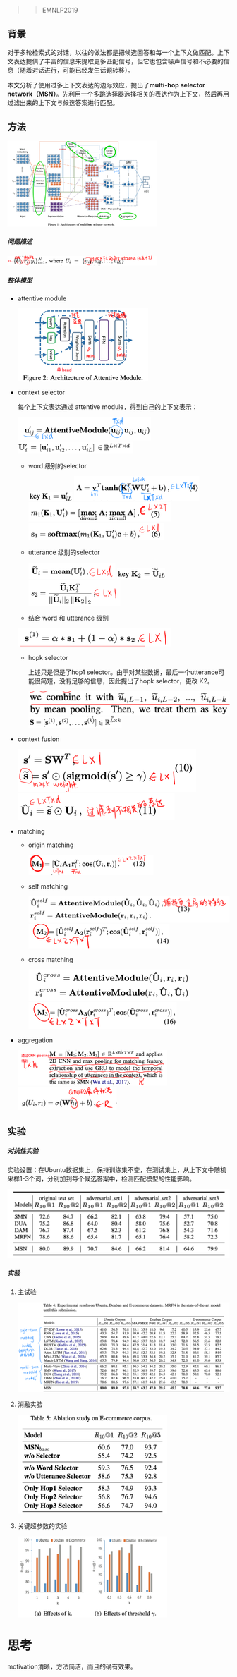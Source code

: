 > > EMNLP2019

## 背景

对于多轮检索式的对话，以往的做法都是把候选回答和每一个上下文做匹配。上下文表达提供了丰富的信息来提取更多匹配信号，但它也包含噪声信号和不必要的信息（随着对话进行，可能已经发生话题转移）。

本文分析了使用过多上下文表达的边际效应，提出了**multi-hop selector network（MSN）**。先利用一个多跳选择器选择相关的表达作为上下文，然后再用过滤出来的上下文与候选答案进行匹配。



## 方法

<img src="../../images/image-20200226110905109.png" alt="image-20200226110905109" style="zoom:33%;" />

##### 问题描述

<img src="../../images/image-20200226110951887.png" alt="image-20200226110951887" style="zoom:33%;" />

##### 整体模型

- attentive module

  <img src="../../images/image-20200226111135256.png" alt="image-20200226111135256" style="zoom:33%;" />

- context selector

  每个上下文表达通过 attentive module，得到自己的上下文表示：

  <img src="../../images/image-20200226111247096.png" alt="image-20200226111247096" style="zoom:33%;" />

  <img src="../../images/image-20200226111355933.png" alt="image-20200226111355933" style="zoom:33%;" />

  - word 级别的selector

    <img src="../../images/image-20200226111430308.png" alt="image-20200226111430308" style="zoom:33%;" />

    <img src="../../images/image-20200226111458926.png" alt="image-20200226111458926" style="zoom:33%;" />

    <img src="../../images/image-20200226111515095.png" alt="image-20200226111515095" style="zoom:33%;" />

    <img src="../../images/image-20200226111529749.png" alt="image-20200226111529749" style="zoom:33%;" />

  - utterance 级别的selector

    <img src="../../images/image-20200226111652776.png" alt="image-20200226111652776" style="zoom:33%;" />

    <img src="../../images/image-20200226111709753.png" alt="image-20200226111709753" style="zoom:33%;" />

    <img src="../../images/image-20200226111723108.png" alt="image-20200226111723108" style="zoom:33%;" />

  - 结合 word 和 utterance 级别

  <img src="../../images/image-20200226111736145.png" alt="image-20200226111736145" style="zoom:50%;" />

  - hopk selector

    上述只是但是了hop1 selector。由于对某些数据，最后一个utterance可能很简短，没有足够的信息，因此提出了hopk selector，更改 K2。

    <img src="../../images/image-20200226112112792.png" alt="image-20200226112112792" style="zoom:50%;" />

    <img src="../../images/image-20200226112022052.png" alt="image-20200226112022052" style="zoom:33%;" />

- context fusion

  <img src="../../images/image-20200226112302064.png" alt="image-20200226112302064" style="zoom:50%;" />

  <img src="../../images/image-20200226112319140.png" alt="image-20200226112319140" style="zoom:50%;" />

- matching

  - origin matching

    <img src="../../images/image-20200226112436393.png" alt="image-20200226112436393" style="zoom:33%;" />

  - self matching

    <img src="../../images/image-20200226112501688.png" alt="image-20200226112501688" style="zoom:50%;" />

    <img src="../../images/image-20200226112515980.png" alt="image-20200226112515980" style="zoom:33%;" />

  - cross matching

    <img src="../../images/image-20200226112549151.png" alt="image-20200226112549151" style="zoom:50%;" />

    <img src="../../images/image-20200226112602254.png" alt="image-20200226112602254" style="zoom:33%;" />

- aggregation

  <img src="../../images/image-20200226112706129.png" alt="image-20200226112706129" style="zoom:33%;" />

  <img src="../../images/image-20200226112718051.png" alt="image-20200226112718051" style="zoom:33%;" />



## 实验

##### 对抗性实验

实验设置：在Ubuntu数据集上，保持训练集不变，在测试集上，从上下文中随机采样1-3个词，分别加到每个候选答案中，检测匹配模型的性能影响。

<img src="../../images/image-20200226101115264.png" alt="image-20200226101115264" style="zoom:50%;" />

##### 实验

1. 主试验

   ![image-20200226115256313](../../images/image-20200226115256313.png)

2. 消融实验

   <img src="../../images/image-20200226115329914.png" alt="image-20200226115329914" style="zoom:33%;" />

3. 关键超参数的实验

   <img src="../../images/image-20200226115403422.png" alt="image-20200226115403422" style="zoom:33%;" />



# 思考

motivation清晰，方法简洁，而且的确有效果。

